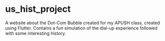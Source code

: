 # us_hist_project

A website about the Dot-Com Bubble created for my APUSH class, created using Flutter.
Contains a fun simulation of the dial-up experience followed with some interesting history.
